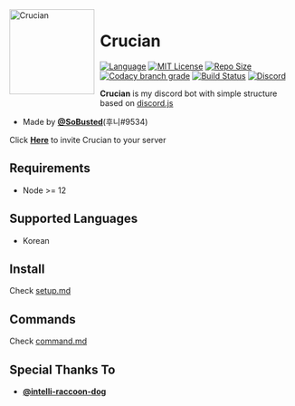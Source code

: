 <img width="150" height="150" align="left" style="float: left; margin: 0 10px 10px 0;" alt="Crucian" src="https://imgur.com/QvReqZN.png">

# Crucian
[![Language](https://img.shields.io/badge/Language-Node.js-red?style=for-the-badge&logo=node.js)](https://nodejs.org/en/about/)
[![MIT License](https://img.shields.io/badge/License-MIT-blue?style=for-the-badge&logo=github)](https://github.com/SoBusted/Crucian/blob/master/LICENSE)
[![Repo Size](https://img.shields.io/github/languages/code-size/SoBusted/Crucian?style=for-the-badge&label=SIZE&logo=github)](https://github.com/SoBusted/Crucian)
[![Codacy branch grade](https://img.shields.io/codacy/grade/a3f21df5a2c84e789dc94b0c66ce5aac/master?style=for-the-badge&label=QUALITY&logo=codacy)](https://www.codacy.com/manual/fireintheholl/Crucian?utm_source=github.com&amp;utm_medium=referral&amp;utm_content=SoBusted/Crucian&amp;utm_campaign=Badge_Grade)
[![Build Status](https://img.shields.io/travis/SoBusted/Crucian/master?style=for-the-badge&logo=travis)](https://travis-ci.org/SoBusted/Crucian)
[![Discord](https://img.shields.io/discord/374188444433252363?color=7289da&label=discord&logo=discord&logoColor=white&style=for-the-badge)](https://discord.gg/35Y8ePX)

**Crucian** is my discord bot with simple structure based on [discord.js](https://github.com/discordjs/discord.js)
-   Made by [**@SoBusted**](https://github.com/SoBusted)(후니#9534)

Click [**Here**](https://discordapp.com/api/oauth2/authorize?client_id=508679069571743746&permissions=8&scope=bot) to invite Crucian to your server

## Requirements
-   Node >= 12

## Supported Languages
-   Korean

## Install
Check [setup.md](setup.md)

## Commands
Check [command.md](command.md)

## Special Thanks To
- [**@intelli-raccoon-dog**](https://github.com/intelli-raccoon-dog)
